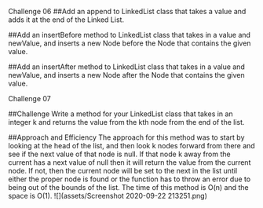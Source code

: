 Challenge 06
##Add an append  to LinkedList class that takes a value and adds it at the end of the Linked List.

##Add an insertBefore method to  LinkedList class that takes in a value and newValue, and inserts a new Node 
before the Node that contains the given value.

##Add an insertAfter method to  LinkedList class that takes in a value and newValue, and inserts a new Node after
 the Node that contains the given value.


Challenge 07

##Challenge
Write a method for your LinkedList class that takes in an integer k and returns the value from the kth node from the end of the list.

##Approach and Efficiency
The approach for this method was to start by looking at the head of the list, and then look k nodes forward from there and see if the next value of that node is null. If that node k away from the current has a next value of null then it will return the value from the current node. If not, then the current node will be set to the next in the list until either the proper node is found or the function has to throw an error due to being out of the bounds of the list. The time of this method is O(n) and the space is O(1).
![](assets/Screenshot 2020-09-22 213251.png)
